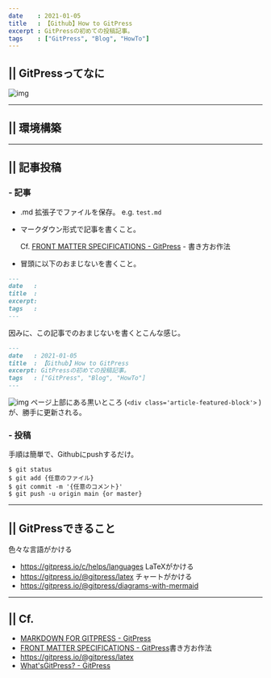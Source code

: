```yaml
---
date    : 2021-01-05
title   : 【Github】How to GitPress
excerpt : GitPressの初めての投稿記事。
tags    : ["GitPress", "Blog", "HowTo"]
---
```


## || GitPressってなに
![img](https://i.gyazo.com/a45ed92ccb3dee4fc36a6adb2d4de92e.png)

---
## || 環境構築


---
## || 記事投稿
### - 記事

* .md 拡張子でファイルを保存。 e.g. `test.md`
* マークダウン形式で記事を書くこと。

    Cf. [FRONT MATTER SPECIFICATIONS - GitPress](https://gitpress.io/c/helps/front-matter) - 書き方お作法

* 冒頭に以下のおまじないを書くこと。

```markdown
---
date   :
title  :
excerpt:
tags   :
---
```


因みに、この記事でのおまじないを書くとこんな感じ。
```markdown
---
date   : 2021-01-05
title  : 【Github】How to GitPress
excerpt: GitPressの初めての投稿記事。
tags   : ["GitPress", "Blog", "HowTo"]
---
```
![img](https://i.gyazo.com/ff7176d907fad48d4fd9da7cc8c99d9b.png)
ページ上部にある黒いところ (`<div class='article-featured-block'>` )が、勝手に更新される。



### - 投稿

手順は簡単で、Githubにpushするだけ。
```linux
$ git status
$ git add {任意のファイル}
$ git commit -m '{任意のコメント}'
$ git push -u origin main {or master}
```


---
## || GitPressできること

色々な言語がかける
* https://gitpress.io/c/helps/languages
LaTeXがかける
* https://gitpress.io/@gitpress/latex
チャートがかける
* https://gitpress.io/@gitpress/diagrams-with-mermaid




---
## || Cf.
* [MARKDOWN FOR GITPRESS - GitPress](https://gitpress.io/c/helps/markdown)
* [FRONT MATTER SPECIFICATIONS - GitPress](https://gitpress.io/c/helps/front-matter)書き方お作法
* https://gitpress.io/@gitpress/latex
* [What'sGitPress? - GitPress](https://gitpress.io/)
